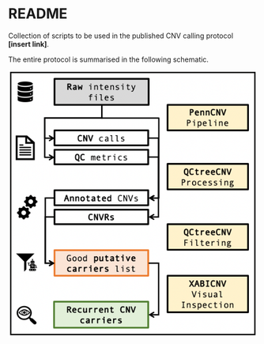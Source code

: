 # README

Collection of scripts to be used in the published CNV
calling protocol **[insert link]**.

The entire protocol is summarised in the following schematic.

![schematics](./misc/schematics.png)
